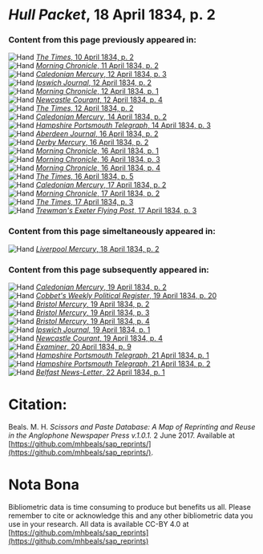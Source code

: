 # *Hull Packet*, 18 April 1834, p. 2  
  
### Content from this page previously appeared in:  
![Hand](http://scissorsandpaste.net/wp-content/uploads/2017/06/smallhandpointer.png) [*The Times*, 10 April 1834, p. 2](https://mhbeals.github.io/sap_html/The-Times/The-Times-10-April-1834-p-2)  
![Hand](http://scissorsandpaste.net/wp-content/uploads/2017/06/smallhandpointer.png) [*Morning Chronicle*, 11 April 1834, p. 2](https://mhbeals.github.io/sap_html/Morning-Chronicle/Morning-Chronicle-11-April-1834-p-2)  
![Hand](http://scissorsandpaste.net/wp-content/uploads/2017/06/smallhandpointer.png) [*Caledonian Mercury*, 12 April 1834, p. 3](https://mhbeals.github.io/sap_html/Caledonian-Mercury/Caledonian-Mercury-12-April-1834-p-3)  
![Hand](http://scissorsandpaste.net/wp-content/uploads/2017/06/smallhandpointer.png) [*Ipswich Journal*, 12 April 1834, p. 2](https://mhbeals.github.io/sap_html/Ipswich-Journal/Ipswich-Journal-12-April-1834-p-2)  
![Hand](http://scissorsandpaste.net/wp-content/uploads/2017/06/smallhandpointer.png) [*Morning Chronicle*, 12 April 1834, p. 1](https://mhbeals.github.io/sap_html/Morning-Chronicle/Morning-Chronicle-12-April-1834-p-1)  
![Hand](http://scissorsandpaste.net/wp-content/uploads/2017/06/smallhandpointer.png) [*Newcastle Courant*, 12 April 1834, p. 4](https://mhbeals.github.io/sap_html/Newcastle-Courant/Newcastle-Courant-12-April-1834-p-4)  
![Hand](http://scissorsandpaste.net/wp-content/uploads/2017/06/smallhandpointer.png) [*The Times*, 12 April 1834, p. 2](https://mhbeals.github.io/sap_html/The-Times/The-Times-12-April-1834-p-2)  
![Hand](http://scissorsandpaste.net/wp-content/uploads/2017/06/smallhandpointer.png) [*Caledonian Mercury*, 14 April 1834, p. 2](https://mhbeals.github.io/sap_html/Caledonian-Mercury/Caledonian-Mercury-14-April-1834-p-2)  
![Hand](http://scissorsandpaste.net/wp-content/uploads/2017/06/smallhandpointer.png) [*Hampshire Portsmouth Telegraph*, 14 April 1834, p. 3](https://mhbeals.github.io/sap_html/Hampshire-Portsmouth-Telegraph/Hampshire-Portsmouth-Telegraph-14-April-1834-p-3)  
![Hand](http://scissorsandpaste.net/wp-content/uploads/2017/06/smallhandpointer.png) [*Aberdeen Journal*, 16 April 1834, p. 2](https://mhbeals.github.io/sap_html/Aberdeen-Journal/Aberdeen-Journal-16-April-1834-p-2)  
![Hand](http://scissorsandpaste.net/wp-content/uploads/2017/06/smallhandpointer.png) [*Derby Mercury*, 16 April 1834, p. 2](https://mhbeals.github.io/sap_html/Derby-Mercury/Derby-Mercury-16-April-1834-p-2)  
![Hand](http://scissorsandpaste.net/wp-content/uploads/2017/06/smallhandpointer.png) [*Morning Chronicle*, 16 April 1834, p. 1](https://mhbeals.github.io/sap_html/Morning-Chronicle/Morning-Chronicle-16-April-1834-p-1)  
![Hand](http://scissorsandpaste.net/wp-content/uploads/2017/06/smallhandpointer.png) [*Morning Chronicle*, 16 April 1834, p. 3](https://mhbeals.github.io/sap_html/Morning-Chronicle/Morning-Chronicle-16-April-1834-p-3)  
![Hand](http://scissorsandpaste.net/wp-content/uploads/2017/06/smallhandpointer.png) [*Morning Chronicle*, 16 April 1834, p. 4](https://mhbeals.github.io/sap_html/Morning-Chronicle/Morning-Chronicle-16-April-1834-p-4)  
![Hand](http://scissorsandpaste.net/wp-content/uploads/2017/06/smallhandpointer.png) [*The Times*, 16 April 1834, p. 5](https://mhbeals.github.io/sap_html/The-Times/The-Times-16-April-1834-p-5)  
![Hand](http://scissorsandpaste.net/wp-content/uploads/2017/06/smallhandpointer.png) [*Caledonian Mercury*, 17 April 1834, p. 2](https://mhbeals.github.io/sap_html/Caledonian-Mercury/Caledonian-Mercury-17-April-1834-p-2)  
![Hand](http://scissorsandpaste.net/wp-content/uploads/2017/06/smallhandpointer.png) [*Morning Chronicle*, 17 April 1834, p. 2](https://mhbeals.github.io/sap_html/Morning-Chronicle/Morning-Chronicle-17-April-1834-p-2)  
![Hand](http://scissorsandpaste.net/wp-content/uploads/2017/06/smallhandpointer.png) [*The Times*, 17 April 1834, p. 3](https://mhbeals.github.io/sap_html/The-Times/The-Times-17-April-1834-p-3)  
![Hand](http://scissorsandpaste.net/wp-content/uploads/2017/06/smallhandpointer.png) [*Trewman's Exeter Flying Post*, 17 April 1834, p. 3](https://mhbeals.github.io/sap_html/Trewman's-Exeter-Flying-Post/Trewman's-Exeter-Flying-Post-17-April-1834-p-3)  
  
### Content from this page simeltaneously appeared in:  
![Hand](http://scissorsandpaste.net/wp-content/uploads/2017/06/smallhandpointer.png) [*Liverpool Mercury*, 18 April 1834, p. 2](https://mhbeals.github.io/sap_html/Liverpool-Mercury/Liverpool-Mercury-18-April-1834-p-2)  
  
### Content from this page subsequently appeared in:  
![Hand](http://scissorsandpaste.net/wp-content/uploads/2017/06/smallhandpointer.png) [*Caledonian Mercury*, 19 April 1834, p. 2](https://mhbeals.github.io/sap_html/Caledonian-Mercury/Caledonian-Mercury-19-April-1834-p-2)  
![Hand](http://scissorsandpaste.net/wp-content/uploads/2017/06/smallhandpointer.png) [*Cobbet's Weekly Political Register*, 19 April 1834, p. 20](https://mhbeals.github.io/sap_html/Cobbet's-Weekly-Political-Register/Cobbet's-Weekly-Political-Register-19-April-1834-p-20)  
![Hand](http://scissorsandpaste.net/wp-content/uploads/2017/06/smallhandpointer.png) [*Bristol Mercury*, 19 April 1834, p. 2](https://mhbeals.github.io/sap_html/Bristol-Mercury/Bristol-Mercury-19-April-1834-p-2)  
![Hand](http://scissorsandpaste.net/wp-content/uploads/2017/06/smallhandpointer.png) [*Bristol Mercury*, 19 April 1834, p. 3](https://mhbeals.github.io/sap_html/Bristol-Mercury/Bristol-Mercury-19-April-1834-p-3)  
![Hand](http://scissorsandpaste.net/wp-content/uploads/2017/06/smallhandpointer.png) [*Bristol Mercury*, 19 April 1834, p. 4](https://mhbeals.github.io/sap_html/Bristol-Mercury/Bristol-Mercury-19-April-1834-p-4)  
![Hand](http://scissorsandpaste.net/wp-content/uploads/2017/06/smallhandpointer.png) [*Ipswich Journal*, 19 April 1834, p. 1](https://mhbeals.github.io/sap_html/Ipswich-Journal/Ipswich-Journal-19-April-1834-p-1)  
![Hand](http://scissorsandpaste.net/wp-content/uploads/2017/06/smallhandpointer.png) [*Newcastle Courant*, 19 April 1834, p. 4](https://mhbeals.github.io/sap_html/Newcastle-Courant/Newcastle-Courant-19-April-1834-p-4)  
![Hand](http://scissorsandpaste.net/wp-content/uploads/2017/06/smallhandpointer.png) [*Examiner*, 20 April 1834, p. 9](https://mhbeals.github.io/sap_html/Examiner/Examiner-20-April-1834-p-9)  
![Hand](http://scissorsandpaste.net/wp-content/uploads/2017/06/smallhandpointer.png) [*Hampshire Portsmouth Telegraph*, 21 April 1834, p. 1](https://mhbeals.github.io/sap_html/Hampshire-Portsmouth-Telegraph/Hampshire-Portsmouth-Telegraph-21-April-1834-p-1)  
![Hand](http://scissorsandpaste.net/wp-content/uploads/2017/06/smallhandpointer.png) [*Hampshire Portsmouth Telegraph*, 21 April 1834, p. 2](https://mhbeals.github.io/sap_html/Hampshire-Portsmouth-Telegraph/Hampshire-Portsmouth-Telegraph-21-April-1834-p-2)  
![Hand](http://scissorsandpaste.net/wp-content/uploads/2017/06/smallhandpointer.png) [*Belfast News-Letter*, 22 April 1834, p. 1](https://mhbeals.github.io/sap_html/Belfast-News-Letter/Belfast-News-Letter-22-April-1834-p-1)  


# Citation: 

Beals. M. H. *Scissors and Paste Database: A Map of Reprinting and Reuse in the Anglophone Newspaper Press v.1.0.1.* 2 June 2017. Available at [https://github.com/mhbeals/sap_reprints/](https://github.com/mhbeals/sap_reprints/). 

# Nota Bona

Bibliometric data is time consuming to produce but benefits us all. Please remember to cite or acknowledge this and any other bibliometric data you use in your research. All data is available CC-BY 4.0 at [https://github.com/mhbeals/sap_reprints](https://github.com/mhbeals/sap_reprints)